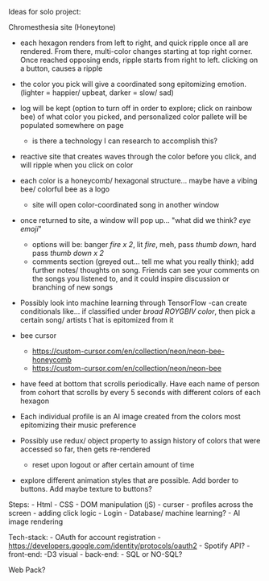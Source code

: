 Ideas for solo project:

Chromesthesia site (Honeytone)
- each hexagon renders from left to right, and quick ripple once all are rendered. From there, multi-color changes starting at top right corner. Once reached opposing ends, ripple starts from right to left. clicking on a button, causes a ripple
- the color you pick will give a coordinated song epitomizing emotion. (lighter = happier/ upbeat, darker = slow/ sad)
- log will be kept (option to turn off in order to explore; click on rainbow bee) of what color you picked, and personalized color pallete will be populated somewhere on page
    - is there a technology I can research to accomplish this?
- reactive site that creates waves through the color before you click, and will ripple when you click on color
- each color is a honeycomb/ hexagonal structure... maybe have a vibing bee/ colorful bee as a logo
    - site will open color-coordinated song in another window

- once returned to site, a window will pop up... "what did we think? *eye emoji*"
    - options will be: banger *fire x 2*, lit *fire*, meh, pass *thumb down*, hard pass *thumb down x 2*
    - comments section (greyed out... tell me what you really think); add further notes/ thoughts on song. Friends can see your comments on the songs you listened to, and it could inspire discussion or branching of new songs
- Possibly look into machine learning through TensorFlow
    -can create conditionals like... if classified under *broad ROYGBIV color*, then pick a certain song/ artists t`hat is epitomized from it
- bee cursor
    - https://custom-cursor.com/en/collection/neon/neon-bee-honeycomb
    - https://custom-cursor.com/en/collection/neon/neon-bee
- have feed at bottom that scrolls periodically. Have each name of person from cohort that scrolls by every 5 seconds with different colors of each hexagon
- Each individual profile is an AI image created from the colors most epitomizing their music preference
    
- Possibly use redux/ object property to assign history of colors that were accessed so far, then gets re-rendered
    - reset upon logout or after certain amount of time

- explore different animation styles that are possible. Add border to buttons. Add maybe texture to buttons?


Steps:
    - Html
    - CSS
    - DOM manipulation (jS)
        - curser
        - profiles across the screen
        - adding click logic
    - Login
    - Database/ machine learning?
        - AI image rendering


Tech-stack:
    - OAuth for account registration
        - https://developers.google.com/identity/protocols/oauth2
    - Spotify API?
    - front-end:
        -D3 visual
    - back-end:
        - SQL or NO-SQL?

Web Pack?
